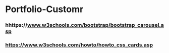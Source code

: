 # Portfolio-Customr

### hhttps://www.w3schools.com/bootstrap/bootstrap_carousel.asp

### https://www.w3schools.com/howto/howto_css_cards.asp

###
